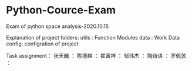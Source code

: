 # Python-Cource-Exam
 Exam of python space analysis-2020.10.15

 Explanation of project folders: 
 utils : Function Modules 
 data  : Work Data 
 config: configration of project 

 Task assignment：
 张天巍 ：
 陈德越 ：
 翟富祥 ：
 邹玮杰 ：
 陶诗语 ：
 罗佩弦 ：
